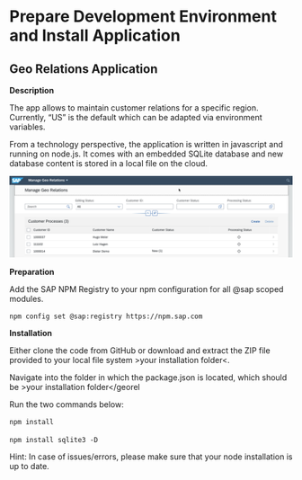 # Prepare Development Environment and Install Application

## Geo Relations Application

**Description**

The app allows to maintain customer relations for a specific region. Currently, “US” is the default which can be adapted via environment variables.

From a technology perspective, the application is written in javascript and running on node.js. It comes with an embedded SQLite database and new database content is stored in a local file on the cloud.

 ![app](./images/devandapp1.png)

**Preparation**

Add the SAP NPM Registry to your npm configuration for all @sap scoped modules.

```
npm config set @sap:registry https://npm.sap.com
```

**Installation**

Either clone the code from GitHub or download and extract the ZIP file provided to your local file system >your installation folder<.
  
Navigate into the folder in which the package.json is located, which should be >your installation folder</georel

Run the two commands below:

```
npm install

npm install sqlite3 -D
```

Hint: In case of issues/errors, please make sure that your node installation is up to date.


